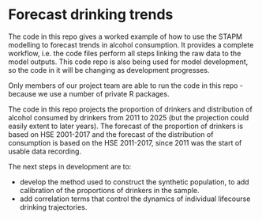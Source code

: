 # Forecast drinking trends

The code in this repo gives a worked example of how to use the STAPM modelling to forecast trends in alcohol consumption. It provides a complete workflow, i.e. the code files perform all steps linking the raw data to the model outputs. This code repo is also being used for model development, so the code in it will be changing as development progresses.  

Only members of our project team are able to run the code in this repo - because we use a number of private R packages.   

The code in this repo projects the proportion of drinkers and distribution of alcohol consumed by drinkers from 2011 to 2025 (but the projection could easily extent to later years). The forecast of the proportion of drinkers is based on HSE 2001-2017 and the forecast of the distribution of consumption is based on the HSE 2011-2017, since 2011 was the start of usable data recording.     

The next steps in development are to:  

- develop the method used to construct the synthetic population, to add calibration of the proportions of drinkers in the sample.  
- add correlation terms that control the dynamics of individual lifecourse drinking trajectories.  



